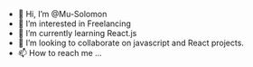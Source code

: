 - 👋 Hi, I’m @Mu-Solomon
- 👀 I’m interested in Freelancing
- 🌱 I’m currently learning React.js
- 💞️ I’m looking to collaborate on javascript and React projects.
- 📫 How to reach me ...

<!---
Mu-Solomon/Mu-Solomon is a ✨ special ✨ repository because its `README.md` (this file) appears on your GitHub profile.
You can click the Preview link to take a look at your changes.
--->
